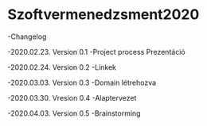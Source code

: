 # Szoftvermenedzsment2020

-Changelog 
  
  -2020.02.23. Version 0.1
   -Project process Prezentáció
  
  -2020.02.24. Version 0.2
   -Linkek

  -2020.03.03. Version 0.3
   -Domain létrehozva

  -2020.03.30. Vresion 0.4
   -Alaptervezet

  -2020.04.03. Version 0.5
   -Brainstorming
